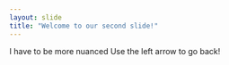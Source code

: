 ```yaml
---
layout: slide
title: "Welcome to our second slide!"
---
```

I have to be more nuanced
Use the left arrow to go back!
